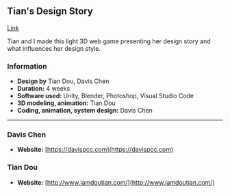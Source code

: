 ## Tian's Design Story

[Link](https://dcforce.github.io/td-design/tian-design-story/)  

Tian and I made this light 3D web game presenting her design story and what influences her design style.

### Information

* **Design by** Tian Dou, Davis Chen  
* **Duration:** 4 weeks  
* **Software used:** Unity, Blender, Photoshop, Visual Studio Code  
* **3D modeling, animation:** Tian Dou  
* **Coding, animation, system design:** Davis Chen  

***

### Davis Chen

* **Website:** [https://davispcc.com](https://davispcc.com)  

### Tian Dou
* **Website:** [http://www.iamdoutian.com/](http://www.iamdoutian.com/)

